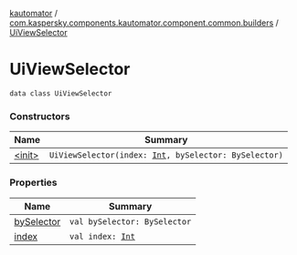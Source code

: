 [kautomator](../../index.md) / [com.kaspersky.components.kautomator.component.common.builders](../index.md) / [UiViewSelector](./index.md)

# UiViewSelector

`data class UiViewSelector`

### Constructors

| Name | Summary |
|---|---|
| [&lt;init&gt;](-init-.md) | `UiViewSelector(index: `[`Int`](https://kotlinlang.org/api/latest/jvm/stdlib/kotlin/-int/index.html)`, bySelector: BySelector)` |

### Properties

| Name | Summary |
|---|---|
| [bySelector](by-selector.md) | `val bySelector: BySelector` |
| [index](--index--.md) | `val index: `[`Int`](https://kotlinlang.org/api/latest/jvm/stdlib/kotlin/-int/index.html) |
